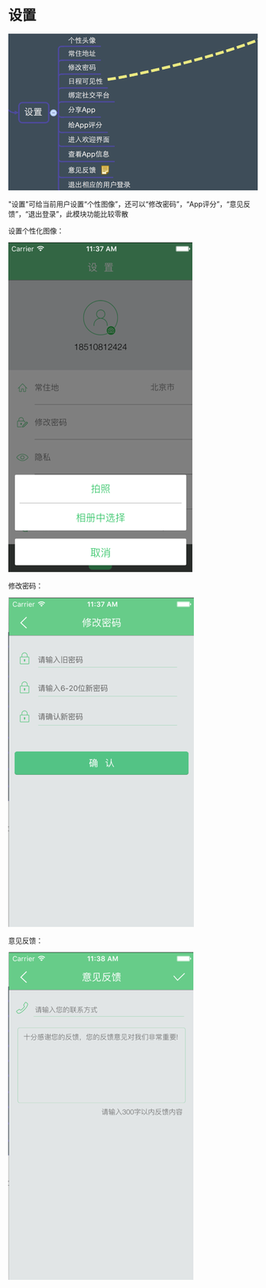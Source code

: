 # 设置

![设置模块](设置模块1.png)


"设置"可给当前用户设置“个性图像”，还可以“修改密码”，“App评分”，“意见反馈”，“退出登录”，此模块功能比较零散




设置个性化图像：


![设置图像](设置图像.png)


修改密码：

![修改密码](修改密码.png)


意见反馈：

![意见反馈](意见反馈.png)


